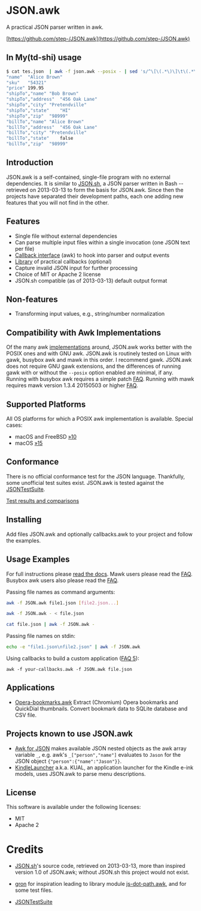 JSON.awk
========

A practical JSON parser written in awk.

[https://github.com/step-/JSON.awk](https://github.com/step-/JSON.awk)

In My(td-shi) usage
-------------------

~~~sh
$ cat tes.json  | awk -f json.awk --posix - | sed 's/^\[\(.*\)\]\t\(.*\)$/\1\t\2/g'
"name"	"Alice Brown"
"sku"	"54321"
"price"	199.95
"shipTo","name"	"Bob Brown"
"shipTo","address"	"456 Oak Lane"
"shipTo","city"	"Pretendville"
"shipTo","state"	"HI"
"shipTo","zip"	"98999"
"billTo","name"	"Alice Brown"
"billTo","address"	"456 Oak Lane"
"billTo","city"	"Pretendville"
"billTo","state"	false
"billTo","zip"	"98999"
~~~

Introduction
------------

JSON.awk is a self-contained, single-file program with no external dependencies.
It is similar to [JSON.sh](https://github.com/dominictarr/JSON.sh), a JSON
parser written in Bash -- retrieved on 2013-03-13 to form the basis for
JSON.awk. Since then the projects have separated their development paths, each
one adding new features that you will not find in the other.

Features
--------

* Single file without external dependencies
* Can parse multiple input files within a single invocation (one JSON text per file)
* [Callback interface](doc/callbacks.md) (awk) to hook into parser and output events
* [Library](doc/library.md) of practical callbacks (optional)
* Capture invalid JSON input for further processing
* Choice of MIT or Apache 2 license
* JSON.sh compatible (as of 2013-03-13) default output format

Non-features
------------

* Transforming input values, e.g., string/number normalization

Compatibility with Awk Implementations
--------------------------------------

Of the many awk [implementations](https://en.wikipedia.org/wiki/AWK#Versions_and_implementations)
around, JSON.awk works better with the POSIX ones and with GNU awk.
JSON.awk is routinely tested on Linux with gawk, busybox awk and mawk in this order.
I recommend gawk. JSON.awk does not require GNU gawk extensions, and the differences
of running gawk with or without the `--posix` option enabled are minimal, if any.
Running with busybox awk requires a simple patch [FAQ](doc/FAQ.md#busybox_awk).
Running with mawk requires mawk version 1.3.4 20150503 or higher [FAQ](doc/FAQ.md#mawk).

Supported Platforms
-------------------

All OS platforms for which a POSIX awk implementation is available. Special cases:

* macOS and FreeBSD [&raquo;10](https://github.com/step-/JSON.awk/issues/10)
* macOS [&raquo;15](https://github.com/step-/JSON.awk/issues/15)

Conformance
-----------

There is no official conformance test for the JSON language. Thankfully, some
unofficial test suites exist.  JSON.awk is tested against the
[JSONTestSuite](https://github.com/nst/JSONTestSuite.git).

[Test results and comparisons](doc/JSONTestSuite/results/full_results.md)

Installing
----------

Add files JSON.awk and optionally callbacks.awk to your project and follow the
examples.

Usage Examples
--------------

For full instructions please [read the docs](doc/usage.md).
Mawk users please read the [FAQ](doc/FAQ.md#mawk).
Busybox awk users also please read the [FAQ](doc/FAQ.md#busybox_awk).

Passing file names as command arguments:

```sh
awk -f JSON.awk file1.json [file2.json...]

awk -f JSON.awk - < file.json

cat file.json | awk -f JSON.awk -
```

Passing file names on stdin:

```sh
echo -e "file1.json\nfile2.json" | awk -f JSON.awk
```

Using callbacks to build a custom application ([FAQ 5](doc/FAQ.md#5)):

```
awk -f your-callbacks.awk -f JSON.awk file.json
```

Applications
------------

* [Opera-bookmarks.awk](https://github.com/step-/opera-bookmarks.awk)
  Extract (Chromium) Opera bookmarks and QuickDial thumbnails.
  Convert bookmark data to SQLite database and CSV file.

Projects known to use JSON.awk
------------------------------

* [Awk for JSON](https://github.com/mohd-akram/jawk) makes available JSON
  nested objects as the awk array variable `_`, e.g. awk's `_["person","name"]`
  evaluates to `Jason` for the JSON object `{"person":{"name":"Jason"}}`.
* [KindleLauncher](https://bitbucket.org/ixtab/kindlelauncher/overview)
  a.k.a. KUAL, an application launcher for the Kindle e-ink models, uses
  JSON.awk to parse menu descriptions.

License
-------

This software is available under the following licenses:

* MIT
* Apache 2

Credits
=======

* [JSON.sh](https://github.com/dominictarr/JSON.sh)'s source code, retrieved on
  2013-03-13, more than inspired version 1.0 of JSON.awk; without JSON.sh this
  project would not exist.

* [gron](https://github.com/tomnomnom/gron) for inspiration leading to
  library module [js-dot-path.awk](doc/library.md#js_dot_path), and for some
  test files.

* [JSONTestSuite](https://github.com/nst/JSONTestSuite)

